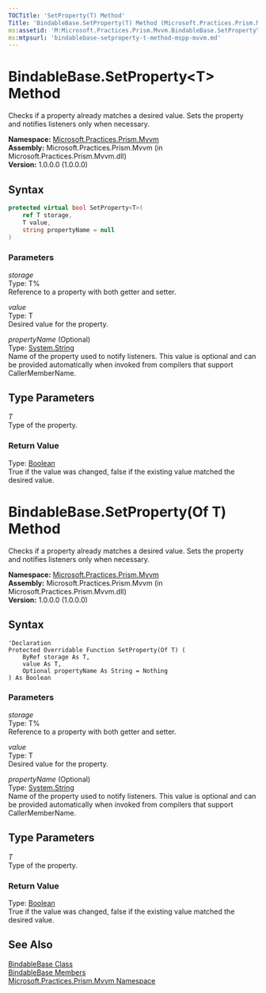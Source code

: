 ```yaml
---
TOCTitle: 'SetProperty(T) Method'
Title: 'BindableBase.SetProperty(T) Method (Microsoft.Practices.Prism.Mvvm)'
ms:assetid: 'M:Microsoft.Practices.Prism.Mvvm.BindableBase.SetProperty\`\`1(\`\`0@,\`\`0,System.String)'
ms:mtpsurl: 'bindablebase-setproperty-t-method-mspp-mvvm.md'
---
```


# BindableBase.SetProperty&lt;T&gt; Method

Checks if a property already matches a desired value. Sets the property and notifies listeners only when necessary.

**Namespace:** [Microsoft.Practices.Prism.Mvvm](/patterns-practices/reference/mspp-mvvm-namespace)  
**Assembly:** Microsoft.Practices.Prism.Mvvm (in Microsoft.Practices.Prism.Mvvm.dll)  
**Version:** 1.0.0.0 (1.0.0.0)

## Syntax

```C#
protected virtual bool SetProperty<T>(
	ref T storage,
	T value,
	string propertyName = null
)
```

### Parameters

*storage*  
Type: T%  
Reference to a property with both getter and setter.

*value*  
Type: T  
Desired value for the property.

*propertyName* (Optional)  
Type: [System.String](http://msdn.microsoft.com/en-us/library/s1wwdcbf)  
Name of the property used to notify listeners. This value is optional and can be provided automatically when invoked from compilers that support CallerMemberName.

## Type Parameters

*T*  
Type of the property.

### Return Value

Type: [Boolean](http://msdn.microsoft.com/en-us/library/a28wyd50)  
True if the value was changed, false if the existing value matched the desired value.


# BindableBase.SetProperty(Of T) Method

Checks if a property already matches a desired value. Sets the property and notifies listeners only when necessary.

**Namespace:** [Microsoft.Practices.Prism.Mvvm](/patterns-practices/reference/mspp-mvvm-namespace)  
**Assembly:** Microsoft.Practices.Prism.Mvvm (in Microsoft.Practices.Prism.Mvvm.dll)  
**Version:** 1.0.0.0 (1.0.0.0)

## Syntax

```VB
'Declaration
Protected Overridable Function SetProperty(Of T) ( 
	ByRef storage As T,
	value As T,
	Optional propertyName As String = Nothing
) As Boolean
```

### Parameters

*storage*  
Type: T%  
Reference to a property with both getter and setter.

*value*  
Type: T  
Desired value for the property.

*propertyName* (Optional)  
Type: [System.String](http://msdn.microsoft.com/en-us/library/s1wwdcbf)  
Name of the property used to notify listeners. This value is optional and can be provided automatically when invoked from compilers that support CallerMemberName.

## Type Parameters

*T*  
Type of the property.

### Return Value

Type: [Boolean](http://msdn.microsoft.com/en-us/library/a28wyd50)  
True if the value was changed, false if the existing value matched the desired value.

## See Also

[BindableBase Class](/patterns-practices/reference/bindablebase-class-mspp-mvvm)  
[BindableBase Members](/patterns-practices/reference/bindablebase-members-mspp-mvvm)  
[Microsoft.Practices.Prism.Mvvm Namespace](/patterns-practices/reference/mspp-mvvm-namespace)